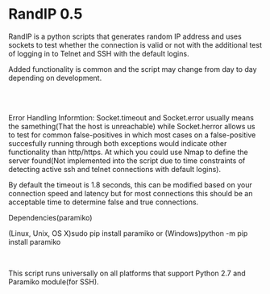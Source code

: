 # RandIP 0.5
RandIP is a python scripts that generates random IP address and uses sockets to test whether the connection is valid or not with the additional test of logging in to Telnet and SSH with the default logins.
<br>

Added functionality is common and the script may change from day to day depending on development.
<br>

<br>

<br>

Error Handling Informtion:
Socket.timeout and Socket.error usually means the samething(That the host is unreachable) while Socket.herror allows us to test for common false-positives in which most cases on a false-positive succesfully running through both exceptions would indicate other functionality than http/https. At which you could use Nmap to define the server found(Not implemented into the script due to time constraints of detecting active ssh and telnet connections with default logins).
<br>

By default the timeout is 1.8 seconds, this can be modified based on your connection speed and latency but for most connections this should be an acceptable time to determine false and true connections.
<br>

Dependencies(paramiko)
<br>

(Linux, Unix, OS X)sudo pip install paramiko or (Windows)python -m pip install paramiko
<br>

<br>

This script runs universally on all platforms that support Python 2.7 and Paramiko module(for SSH).
